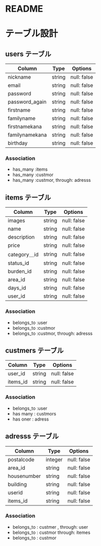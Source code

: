 # README
# テーブル設計

## users テーブル
| Column         | Type   | Options     |
| --------       | ------ | ----------- |
| nickname       | string | null: false
| email          | string | null: false |
| password       | string | null: false |
| password_again | string | null: false |
| firstname      | string | null: false |
| familyname     | string | null: false |
| firstnamekana  | string | null: false |
| familynamekana | string | null: false |
| birthday       | string | null: false |

### Association

- has_many :items
- has_many :custmor
- has_many :custmor, through: adresss

##  items テーブル
| Column             | Type   | Options     |
| --------           | ------ | ----------- |
| images             | string | null: false
| name               | string | null: false |
| description        | string | null: false |
| price              | string | null: false |
| category＿id       | string | null: false |
| status_id          | string | null: false |
| burden_id          | string | null: false |
| area_id            | string | null: false |
| days_id            | string | null: false |
| user_id            | string | null: false |

### Association
- belongs_to :user
- belongs_to :custmor
- belongs_to :custmor, through: adresss

## custmers テーブル
| Column             | Type   | Options     |
| --------           | ------ | ----------- |
| user_id            | string | null: false |
| items_id           | string | null: false |

### Association
- belongs_to :user
- has many : custmors
- has oner : adress

## adresss テーブル
| Column             | Type   | Options     |
| --------           | ------ | ----------- |
| postalcode         | integer | null: false|
| area_id            | string | null: false |
| housenumber        | string | null: false |
| building           | string | null: false |
| userid             | string | null: false |
| items_id           | string | null: false |

### Association
- belongs_to : custmer , through: user
- belongs_to : custmor  through: itemes
- belongs_to : custmor

